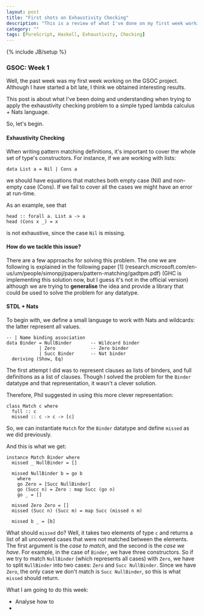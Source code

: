 ```yaml
---
layout: post
title: "First shots on Exhaustivity Checking"
description: "This is a review of what I've done on my first week working on GSOC"
category: ""
tags: [PureScript, Haskell, Exhaustivity, Checking]
---
```

{% include JB/setup %}
### GSOC: Week 1
Well, the past week was my first week working on the GSOC project. Although I have started a bit late, I think we obtained interesting results.

This post is about what I've been doing and understanding when trying to apply the exhaustivity checking problem to a simple typed lambda calculus + Nats language.

So, let's begin.

#### Exhaustivity Checking

When writing pattern matching definitions, it's important to cover the whole set of type's constructors. For instance, if we are working with lists:

```
data List a = Nil | Cons a
```

we should have equations that matches both empty case (Nil) and non-empty case (Cons). If we fail to cover all the cases we might have an error at run-time.

As an example, see that

```
head :: forall a. List a -> a
head (Cons x _) = x 
```

is not exhaustive, since the case `Nil` is missing.

#### How do we tackle this issue?

There are a few approachs for solving this problem. The one we are following is explained in the following paper [1] (research.microsoft.com/en-us/um/people/simonpj/papers/pattern-matching/gadtpm.pdf) (GHC is implementing this solution now, but I guess it's not in the official version) although we are trying to **generalise** the idea and provide a library that could be used to solve the problem for any datatype.

#### STDL + Nats

To begin with, we define a small language to work with Nats and wildcards: the latter represent all values.

```
-- | Name binding association
data Binder = NullBinder       -- Wildcard binder
            | Zero             -- Zero binder
            | Succ Binder      -- Nat binder
  deriving (Show, Eq)

```

The first attempt I did was to represent clauses as lists of binders, and full definitions as a list of clauses. Though I solved the problem for the `Binder` datatype and that representation, it wasn't a clever solution.

Therefore, Phil suggested in using this more clever representation:

```
class Match c where
  full :: c
  missed :: c -> c -> [c]

```

So, we can instantiate `Match` for the `Binder` datatype and define `missed` as we did previously.

And this is what we get:

```
instance Match Binder where
  missed _ NullBinder = []

  missed NullBinder b = go b
    where
    go Zero = [Succ NullBinder]
    go (Succ n) = Zero : map Succ (go n)
    go _ = []

  missed Zero Zero = []
  missed (Succ n) (Succ m) = map Succ (missed n m)

  missed b _ = [b]
```

What should `missed` do? Well, it takes two elements of type `c` and returns a list of all uncovered cases that were not matched between the elements. The first argument is the *case to match*, and the second is the *case we have*.
For example, in the case of `Binder`, we have three constructors. So if we try to match `NullBinder` (which represents all cases) with `Zero`, we have to split `NullBinder` into two cases: `Zero` and `Succ NullBinder`. Since we have `Zero`, the only case we don't match is `Succ NullBinder`, so this is what `missed` should return.



What I am going to do this week:
  * Analyse how to 
  *
